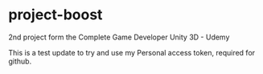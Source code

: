 # project-boost
2nd project form the Complete Game Developer Unity 3D - Udemy

This is a test update to try and use my Personal access token, required for github.